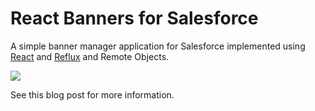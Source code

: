 # React Banners for Salesforce

A simple banner manager application for Salesforce implemented using [React](https://facebook.github.io/react/) and [Reflux](https://github.com/spoike/refluxjs) and Remote Objects.

![](https://jeffdouglas.ghost.io/content/images/2015/03/ezgif-432990992-1.gif)

See this blog post for more information.
